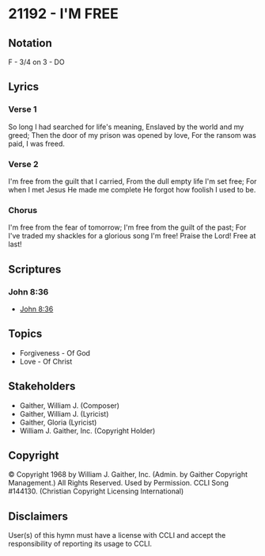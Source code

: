 # 21192 - I'M FREE

## Notation

F - 3/4 on 3 - DO

## Lyrics

### Verse 1

So long I had searched for life's meaning, Enslaved by the world and my greed; Then the door of my prison was opened by love, For the ransom was paid, I was freed.

### Verse 2

I'm free from the guilt that I carried, From the dull empty life I'm set free; For when I met Jesus He made me complete He forgot how foolish I used to be.

### Chorus

I'm free from the fear of tomorrow; I'm free from the guilt of the past; For I've traded my shackles for a glorious song I'm free! Praise the Lord! Free at last!


## Scriptures

### John 8:36

- [John 8:36](https://www.biblegateway.com/passage/?search=John%208%3A36)


## Topics

- Forgiveness - Of God
- Love - Of Christ

## Stakeholders

- Gaither, William J. (Composer)
- Gaither, William J. (Lyricist)
- Gaither, Gloria (Lyricist)
- William J. Gaither, Inc. (Copyright Holder)

## Copyright

© Copyright 1968 by William J. Gaither, Inc. (Admin. by Gaither Copyright Management.) All Rights Reserved. Used by Permission. CCLI Song #144130.
(Christian Copyright Licensing International)

## Disclaimers

User(s) of this hymn must have a license with CCLI and accept the responsibility of reporting its usage to CCLI.

